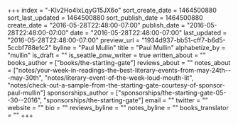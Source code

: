 +++
index = "-KIv2Ho4IxLqyG15JX6o"
sort_create_date = 1464500880
sort_last_updated = 1464500880
sort_publish_date = 1464500880
create_date = "2016-05-28T22:48:00-07:00"
publish_date = "2016-05-28T22:48:00-07:00"
date = "2016-05-28T22:48:00-07:00"
last_updated = "2016-05-28T22:48:00-07:00"
preview_url = "1934d937-bb51-cff7-b6d5-5ccbf788efc2"
byline = "Paul Mullin"
title = "Paul Mullin"
alphabetize_by = "mullin"
is_draft = ""
is_seattle_pnw_writer = true
written_about = ""
books_author = ["books/the-starting-gate"]
reviews_about = ""
notes_about = ["notes/your-week-in-readings-the-best-literary-events-from-may-24th---may-30th", "notes/literary-event-of-the-week-loud-mouth-lit", "notes/check-out-a-sample-from-the-starting-gate-courtesy-of-sponsor-paul-mullin"]
sponsorships_author = ["sponsorships/the-starting-gate-05--30--2016", "sponsorships/the-starting-gate"]
email = ""
twitter = ""
website = ""
bio = ""
reviews_byline = ""
notes_byline = ""
books_translator = ""
+++
